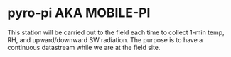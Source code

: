 # pyro-pi AKA MOBILE-PI

This station will be carried out to the field each time to collect 1-min temp, RH, and upward/downward SW radiation. The purpose is to have a continuous datastream while we are at the field site.


